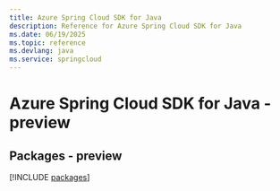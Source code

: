 ```yaml
---
title: Azure Spring Cloud SDK for Java
description: Reference for Azure Spring Cloud SDK for Java
ms.date: 06/19/2025
ms.topic: reference
ms.devlang: java
ms.service: springcloud
---
```

# Azure Spring Cloud SDK for Java - preview
## Packages - preview
[!INCLUDE [packages](spring-cloud-index.md)]